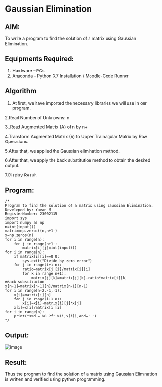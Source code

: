 # Gaussian Elimination

## AIM:
To write a program to find the solution of a matrix using Gaussian Elimination.

## Equipments Required:
1. Hardware – PCs
2. Anaconda – Python 3.7 Installation / Moodle-Code Runner

## Algorithm
1. At first, we have imported the necessary libraries we will use in our program.

2.Read Number of Unknowns: n

3..Read Augmented Matrix (A) of n by n+

4.Transform Augmented Matrix (A) to Upper Trainagular Matrix by Row Operations.

5.After that, we applied the Gaussian elimination method.

6.After that, we apply the back substitution method to obtain the desired output.

7.Display Result.


## Program:
```
/*
Program to find the solution of a matrix using Gaussian Elimination.
Developed by: Yuvan M
RegisterNumber: 23002135
import sys
import numpy as np
n=int(input())
matrix=np.zeros((n,n+1))
x=np.zeros(n)
for i in range(n):
    for j in range(n+1):
        matrix[i][j]=int(input())
for i in range(n):
    if matrix[i][i]==0.0:
        sys.exit("Divide by zero error")
    for j in range(i+1,n):
        ratio=matrix[j][i]/matrix[i][i]
        for k in range(n+1):
            matrix[j][k]=matrix[j][k]-ratio*matrix[i][k]
#Back substitution
x[n-1]=matrix[n-1][n]/matrix[n-1][n-1]
for i in range(n-2,-1,-1):
    x[i]=matrix[i][n]
    for j in range(i+1,n):
        x[i]=x[i]-matrix[i][j]*x[j]
    x[i]=x[i]/matrix[i][i]
for i in range(n):
    print("X%d = %0.2f" %(i,x[i]),end=' ')
*/
```

## Output:
![image](https://github.com/Yuvan291205/Gaussian/assets/138849170/4c2efef8-0267-44df-baa9-1030ec116220)



## Result:
Thus the program to find the solution of a matrix using Gaussian Elimination is written and verified using python programming.


